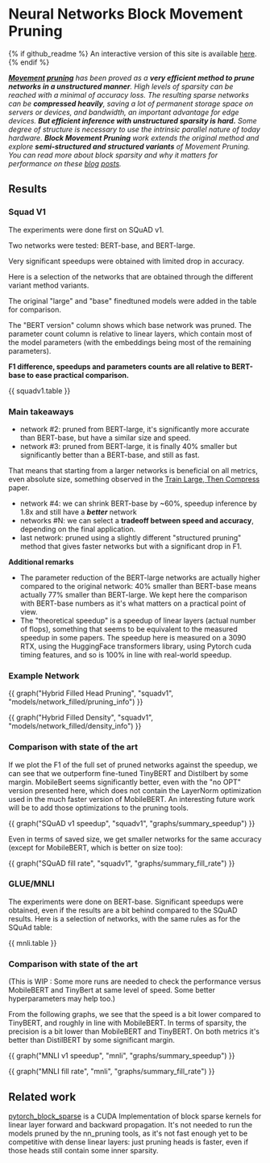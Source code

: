 # Neural Networks Block Movement Pruning

{% if github_readme %}
An interactive version of this site is available [here](https://huggingface.github.io/nn_pruning/).
{% endif %}


***[Movement](https://arxiv.org/abs/2005.07683) [pruning](https://github.com/huggingface/transformers/tree/master/examples/research_projects/movement-pruning)** has been proved as a **very efficient
method to prune networks in a unstructured manner**. High levels of sparsity can be reached with a minimal of accuracy loss. 
The resulting sparse networks can be **compressed heavily**,
saving a lot of permanent storage space on servers or devices, and bandwidth, an important advantage for edge devices.
**But efficient inference with unstructured sparsity is hard.**
Some degree of structure is necessary to use the intrinsic parallel nature of today hardware.
**Block Movement Pruning** work extends the original method and explore **semi-structured and structured variants** of Movement Pruning.
You can read more about block sparsity and why it matters for performance on these [blog](https://medium.com/huggingface/is-the-future-of-neural-networks-sparse-an-introduction-1-n-d03923ecbd70) [posts](https://medium.com/huggingface/sparse-neural-networks-2-n-gpu-performance-b8bc9ce950fc).*
## Results

### Squad V1
The experiments were done first on SQuAD v1.

Two networks were tested: BERT-base, and BERT-large.

Very significant speedups were obtained with limited drop in accuracy.

Here is a selection of the networks that are obtained through the different variant method variants.

The original "large" and "base" finedtuned models were added in the table for comparison.

The "BERT version" column shows which base network was pruned.
The parameter count column is relative to linear layers, which contain most of the model parameters (with the embeddings being most of the remaining parameters).

**F1 difference, speedups and parameters counts are all relative to BERT-base to ease practical comparison.**
    
{{ squadv1.table }}

### Main takeaways
- network #2: pruned from BERT-large, it's significantly more accurate than BERT-base, but have a similar size and speed.
- network #3: pruned from BERT-large, it is finally 40% smaller but significantly better than a BERT-base, and still as fast.

That means that starting from a larger networks is beneficial on all metrics, even absolute size, something observed in the [Train Large, Then Compress](https://arxiv.org/abs/2002.11794) paper.
  
- network #4: we can shrink BERT-base by ~60%, speedup inference by 1.8x and still have a ***better*** network
- networks #N: we can select a **tradeoff between speed and accuracy**, depending on the final application.
- last network: pruned using a slightly different "structured pruning" method that gives faster networks but with a significant drop in F1.

**Additional remarks**
- The parameter reduction of the BERT-large networks are actually higher compared to the original network: 40% smaller than BERT-base means actually 77% smaller than BERT-large.
We kept here the comparison with BERT-base numbers as it's what matters on a practical point of view.
- The "theoretical speedup" is a speedup of linear layers (actual number of flops), something that seems to be equivalent to the measured speedup in some papers. 
The speedup here is measured on a 3090 RTX, using the HuggingFace transformers library, using Pytorch cuda timing features, and so is 100% in line with real-world speedup.

### Example Network

{{ graph("Hybrid Filled Head Pruning", "squadv1", "models/network_filled/pruning_info") }}

{{ graph("Hybrid Filled Density", "squadv1", "models/network_filled/density_info") }}

### Comparison with state of the art 
If we plot the F1 of the full set of pruned networks against the speedup, we can see that we outperform fine-tuned TinyBERT and Distilbert by some margin.
MobileBert seems significantly better, even with the "no OPT" version presented here, which does not contain the LayerNorm optimization used in the much faster version of MobileBERT.
An interesting future work will be to add those optimizations to the pruning tools.

{{ graph("SQuAD v1 speedup", "squadv1", "graphs/summary_speedup") }}

Even in terms of saved size, we get smaller networks for the same accuracy (except for MobileBERT, which is better on size too):

{{ graph("SQuAD fill rate", "squadv1", "graphs/summary_fill_rate") }}

### GLUE/MNLI 

The experiments were done on BERT-base.
Significant speedups were obtained, even if the results are a bit behind compared to the SQuAD results.
Here is a selection of networks, with the same rules as for the SQuAd table:

{{ mnli.table }}


### Comparison with state of the art 
(This is WIP : Some more runs are needed to check the performance versus MobileBERT and TinyBert at same level of speed. Some better hyperparameters may help too.)

From the following graphs, we see that the speed is a bit lower compared to TinyBERT, and roughly in line with MobileBERT.
In terms of sparsity, the precision is a bit lower than MobileBERT and TinyBERT. 
On both metrics it's better than DistilBERT by some significant margin.

{{ graph("MNLI v1 speedup", "mnli", "graphs/summary_speedup") }}


{{ graph("MNLI fill rate", "mnli", "graphs/summary_fill_rate") }}

## Related work
[pytorch_block_sparse](https://github.com/huggingface/pytorch_block_sparse) is a CUDA Implementation of block sparse kernels for linear layer forward and backward propagation.
It's not needed to run the models pruned by the nn_pruning tools, as it's not fast enough yet to be competitive with dense linear layers: just pruning heads is faster, even if those heads still contain some inner sparsity.  
